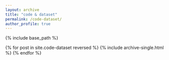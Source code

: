 ```yaml
---
layout: archive
title: "code & dataset"
permalink: /code-dataset/
author_profile: true
---
```



{% include base_path %}



{% for post in site.code-dataset reversed %}
  {% include archive-single.html %}
{% endfor %}
